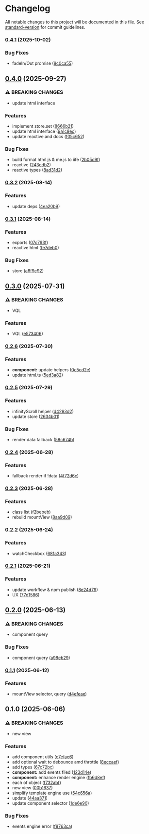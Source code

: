 # Changelog

All notable changes to this project will be documented in this file. See [standard-version](https://github.com/conventional-changelog/standard-version) for commit guidelines.

### [0.4.1](https://github.com/wxn0brp/FlankerUi/compare/v0.4.0...v0.4.1) (2025-10-02)


### Bug Fixes

* fadeIn/Out promise ([8c0ca55](https://github.com/wxn0brp/FlankerUi/commit/8c0ca55ed29c9209fec0464324e36f9bbea19944))

## [0.4.0](https://github.com/wxn0brp/FlankerUi/compare/v0.3.2...v0.4.0) (2025-09-27)


### ⚠ BREAKING CHANGES

* update html interface

### Features

* implement store.set ([8666b21](https://github.com/wxn0brp/FlankerUi/commit/8666b2108c7ceadb2e6f75b493dff18385e3326b))
* update html interface ([9a1c8ec](https://github.com/wxn0brp/FlankerUi/commit/9a1c8ec000c3e3d2dcb3682074b2097efa37b28f))
* update reactive and docs ([f05c652](https://github.com/wxn0brp/FlankerUi/commit/f05c65294141cf55f8a92ef1e9df4b18256df85e))


### Bug Fixes

* build format html.js & me.js to iife ([2b05c9f](https://github.com/wxn0brp/FlankerUi/commit/2b05c9f2a75d8c2360b5031ffd8d81665496b02a))
* reactive ([243edb2](https://github.com/wxn0brp/FlankerUi/commit/243edb29d50417a0fc3e4f3e250b4eaa23bb248b))
* reactive types ([8ad31d2](https://github.com/wxn0brp/FlankerUi/commit/8ad31d2a52a903f58227fb623beada75f59d8e9b))

### [0.3.2](https://github.com/wxn0brp/FlankerUi/compare/v0.3.1...v0.3.2) (2025-08-14)


### Features

* update deps ([4ea20b9](https://github.com/wxn0brp/FlankerUi/commit/4ea20b946feb7e44e01b40f7d66eaf1dc7c796fc))

### [0.3.1](https://github.com/wxn0brp/FlankerUi/compare/v0.3.0...v0.3.1) (2025-08-14)


### Features

* exports ([07c763f](https://github.com/wxn0brp/FlankerUi/commit/07c763f860c28da2de0639ddfe5da97d3eb2fa4e))
* reactive html ([fe7deb0](https://github.com/wxn0brp/FlankerUi/commit/fe7deb0874855ef4af4e3066a89da090ae9939e1))


### Bug Fixes

* store ([a6f9c92](https://github.com/wxn0brp/FlankerUi/commit/a6f9c92f93f359add3bc031cff7030cadcdf544f))

## [0.3.0](https://github.com/wxn0brp/FlankerUi/compare/v0.2.6...v0.3.0) (2025-07-31)


### ⚠ BREAKING CHANGES

* VQL

### Features

* VQL ([e573406](https://github.com/wxn0brp/FlankerUi/commit/e5734066901b6bf89fd6385e7654898fa30eef3d))

### [0.2.6](https://github.com/wxn0brp/FlankerUi/compare/v0.2.5...v0.2.6) (2025-07-30)


### Features

* **component:** update helpers ([0c5cd2e](https://github.com/wxn0brp/FlankerUi/commit/0c5cd2ecbfec69c91f6383cb86a6d5fb2d20e331))
* update html.ts ([5ed3a82](https://github.com/wxn0brp/FlankerUi/commit/5ed3a8220e26a8b86857646fc34d5d3c8ce06c6f))

### [0.2.5](https://github.com/wxn0brp/FlankerUi/compare/v0.2.4...v0.2.5) (2025-07-29)


### Features

* infinityScroll helper ([d4293d2](https://github.com/wxn0brp/FlankerUi/commit/d4293d21dc246bbc3d27a5a4cde5b9ced6363b30))
* update store ([2634b01](https://github.com/wxn0brp/FlankerUi/commit/2634b018cc57e615caf914be9ccbc9eba7467a93))


### Bug Fixes

* render data fallback ([58c674b](https://github.com/wxn0brp/FlankerUi/commit/58c674be6cc70fcfc58b6283fd8127b288dc3c91))

### [0.2.4](https://github.com/wxn0brp/FlankerUi/compare/v0.2.3...v0.2.4) (2025-06-28)


### Features

* fallback render if !data ([4f72d6c](https://github.com/wxn0brp/FlankerUi/commit/4f72d6c2bc2ec5251f16da94d9fae3a4b5b4851f))

### [0.2.3](https://github.com/wxn0brp/FlankerUi/compare/v0.2.2...v0.2.3) (2025-06-28)


### Features

* class list ([f2bebeb](https://github.com/wxn0brp/FlankerUi/commit/f2bebeb8dd0abf4e74282c4b29943cd49842aaa9))
* rebuild mountView ([8aa9d09](https://github.com/wxn0brp/FlankerUi/commit/8aa9d09082de220a450c6a98a17c7acf4e5d6075))

### [0.2.2](https://github.com/wxn0brp/FlankerUi/compare/v0.2.1...v0.2.2) (2025-06-24)


### Features

* watchCheckbox ([681a343](https://github.com/wxn0brp/FlankerUi/commit/681a3438898ea844979bd0d9c57b3b516cfeef93))

### [0.2.1](https://github.com/wxn0brp/FlankerUi/compare/v0.2.0...v0.2.1) (2025-06-21)


### Features

* update workflow & npm publish ([8e24d79](https://github.com/wxn0brp/FlankerUi/commit/8e24d792c80517f3508e3fcecd2c051dca87a2b7))
* UX ([77d1586](https://github.com/wxn0brp/FlankerUi/commit/77d1586cb3bb5cb5481ed525f22f52cb28c90b26))

## [0.2.0](https://github.com/wxn0brp/FlankerUi/compare/v0.1.1...v0.2.0) (2025-06-13)


### ⚠ BREAKING CHANGES

* component query

### Bug Fixes

* component query ([a98eb29](https://github.com/wxn0brp/FlankerUi/commit/a98eb2985db1bd98a45a02097e3c234d1043f505))

### [0.1.1](https://github.com/wxn0brp/FlankerUi/compare/v0.1.0...v0.1.1) (2025-06-12)


### Features

* mountView selector, query ([d4efeae](https://github.com/wxn0brp/FlankerUi/commit/d4efeaef4ce980214fa950dfc684269349c72b21))

## 0.1.0 (2025-06-06)


### ⚠ BREAKING CHANGES

* new view

### Features

* add component utils ([c7efae6](https://github.com/wxn0brp/FlankerUi/commit/c7efae64551347574a170488dade8a78dbfbe7f5))
* add optional wait to debounce amd  throttle ([8eccaef](https://github.com/wxn0brp/FlankerUi/commit/8eccaef48dedd8404d46dc2d9e42738d1023c2b1))
* add types ([67c72bc](https://github.com/wxn0brp/FlankerUi/commit/67c72bce164a0b6c88482d8a12481aab61cb9506))
* **component:** add events filed ([123d14e](https://github.com/wxn0brp/FlankerUi/commit/123d14ec4ed7b6cc89f473b2f9781d7734670512))
* **component:** enhance render engine ([fb6d8ef](https://github.com/wxn0brp/FlankerUi/commit/fb6d8ef5529e6b97368e9a3d19540fdb45704f09))
* each of object ([f732abf](https://github.com/wxn0brp/FlankerUi/commit/f732abfaa224beeacd19a2255d79bc7ed5c61043))
* new view ([00b1637](https://github.com/wxn0brp/FlankerUi/commit/00b163745bbc515b5b6c38ecc8be0164d1e0ef60))
* simplify template engine use ([54c656a](https://github.com/wxn0brp/FlankerUi/commit/54c656a0c5a625ca816de1eecc41534fd6c927e7))
* update ([44aa371](https://github.com/wxn0brp/FlankerUi/commit/44aa3715231a78178270e4f18ccdd7be59b36f29))
* update component selector ([1de6e90](https://github.com/wxn0brp/FlankerUi/commit/1de6e904796fcd65915926c82e18b948cc430c9d))


### Bug Fixes

* events engine error ([f8763ca](https://github.com/wxn0brp/FlankerUi/commit/f8763ca671bddb0bc9d1f80a1af75a874a553cab))

